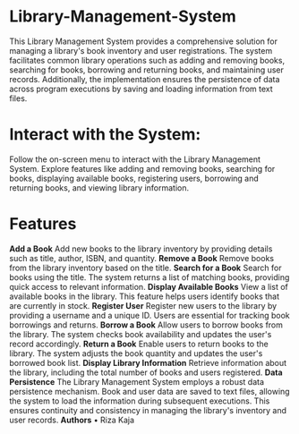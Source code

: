 # Library-Management-System
 This Library Management System provides a comprehensive solution for managing a library's book inventory and user registrations. The system facilitates common library operations such as adding and removing books, searching for books, borrowing and returning books, and maintaining user records. Additionally, the implementation ensures the persistence of data across program executions by saving and loading information from text files.
# Interact with the System:
Follow the on-screen menu to interact with the Library Management System. Explore features like adding and removing books, searching for books, displaying available books, registering users, borrowing and returning books, and viewing library information.
# Features
**Add a Book**
Add new books to the library inventory by providing details such as title, author, ISBN, and quantity.
**Remove a Book**
Remove books from the library inventory based on the title. 
**Search for a Book**
Search for books using the title. The system returns a list of matching books, providing quick access to relevant information.
**Display Available Books**
View a list of available books in the library. This feature helps users identify books that are currently in stock.
**Register User**
Register new users to the library by providing a username and a unique ID. Users are essential for tracking book borrowings and returns.
**Borrow a Book**
Allow users to borrow books from the library. The system checks book availability and updates the user's record accordingly.
**Return a Book**
Enable users to return books to the library. The system adjusts the book quantity and updates the user's borrowed book list.
**Display Library Information**
Retrieve information about the library, including the total number of books and users registered.
**Data Persistence**
The Library Management System employs a robust data persistence mechanism. Book and user data are saved to text files, allowing the system to load the information during subsequent executions. This ensures continuity and consistency in managing the library's inventory and user records.
__**Authors**__
•	Riza Kaja
